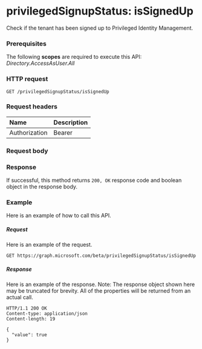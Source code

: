 # privilegedSignupStatus: isSignedUp
Check if the tenant has been signed up to Privileged Identity Management.

### Prerequisites
The following **scopes** are required to execute this API: _Directory.AccessAsUser.All_
 
### HTTP request
<!-- { "blockType": "ignored" } -->
```http
GET /privilegedSignupStatus/isSignedUp
```
### Request headers
| Name       | Description|
|:---------------|:----------|
| Authorization  | Bearer <code>|

### Request body

### Response
If successful, this method returns `200, OK` response code and boolean object in the response body.

### Example
Here is an example of how to call this API.
##### Request
Here is an example of the request.
<!-- {
  "blockType": "request",
  "name": "privilegedsignupstatus_issignedup"
}-->
```http
GET https://graph.microsoft.com/beta/privilegedSignupStatus/isSignedUp
```

##### Response
Here is an example of the response. Note: The response object shown here may be truncated for brevity. All of the properties will be returned from an actual call.
<!-- {
  "blockType": "response",
  "truncated": true,
  "@odata.type": "boolean"
} -->
```http
HTTP/1.1 200 OK
Content-type: application/json
Content-length: 19

{
  "value": true
}
```

<!-- uuid: 8fcb5dbc-d5aa-4681-8e31-b001d5168d79
2015-10-25 14:57:30 UTC -->
<!-- {
  "type": "#page.annotation",
  "description": "privilegedSignupStatus: isSignedUp",
  "keywords": "",
  "section": "documentation",
  "tocPath": ""
}-->